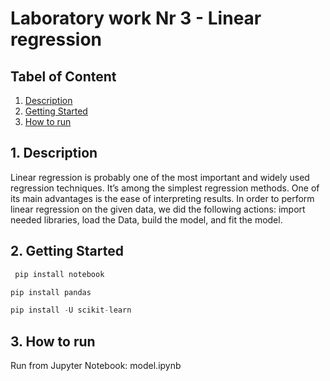 # Laboratory work Nr 3 - Linear regression
## Tabel of Content
1. [ Description ](#desc)
2. [ Getting Started](#start)
3. [ How to run](#running)

<a name="desc"></a>
## 1. Description
Linear regression is probably one of the most important and widely used regression techniques. It’s among the simplest regression methods. One of its main advantages is the ease of interpreting results.
In order to perform linear regression on the given data, we did the following actions: import needed libraries, load the Data, build the model, and fit the model.

<a name="start"></a>
## 2.  Getting Started

```python
 pip install notebook
```
```python
pip install pandas
```
```python
pip install -U scikit-learn
```
<a name="running"></a>
## 3. How to run

Run from Jupyter Notebook: model.ipynb